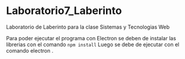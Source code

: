 # Laboratorio7_Laberinto
Laboratorio de Laberinto para la clase Sistemas y Tecnologias Web

Para poder ejecutar el programa con Electron se deben de instalar las librerias con el comando ```npm install```
Luego se debe de ejecutar con el comando electron .
